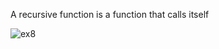 A recursive function is a function that calls itself

![ex8](https://user-images.githubusercontent.com/74779812/223805482-08a49297-eb16-44cf-a585-9178d3446f5b.jpeg)
